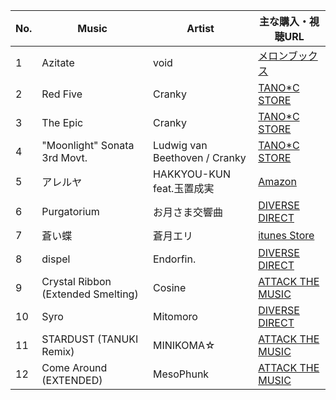 | No. | Music  | Artist | 主な購入・視聴URL |
| ------ | ------ | ------ | ------ |
|1| Azitate | void | [メロンブックス](https://www.melonbooks.co.jp/detail/detail.php?product_id=137063) |
|2| Red Five | Cranky | [TANO*C STORE](https://www.tanocstore.net/shopdetail/000000002334/) |
|3| The Epic | Cranky | [TANO*C STORE](https://www.tanocstore.net/shopdetail/000000001861/) |
|4| "Moonlight" Sonata 3rd Movt. | Ludwig van Beethoven / Cranky | [TANO*C STORE](https://www.tanocstore.net/shopdetail/000000002334/) |
|5| アレルヤ | HAKKYOU-KUN feat.玉置成実 | [Amazon](https://www.amazon.co.jp/dp/B01MU7Y8D3) |
|6| Purgatorium | お月さま交響曲 | [DIVERSE DIRECT](https://diverse.direct/arcaea/irocd-002/) |
|7| 蒼い蝶 | 蒼月エリ | [itunes Store](https://music.apple.com/jp/album/1453638988) |
|8| dispel | Endorfin. | [DIVERSE DIRECT](https://diverse.direct/endorfin/edcd-0006/) |
|9| Crystal Ribbon (Extended Smelting) | Cosine | [ATTACK THE MUSIC](https://shop.attackthemusic.com/track/crystal-ribbon-extended-smelting) |
|10| Syro | Mitomoro | [DIVERSE DIRECT](https://diverse.direct/arcaea/irocd-001/) |
|11| STARDUST (TANUKI Remix) | MINIKOMA☆ | [ATTACK THE MUSIC](https://shop.attackthemusic.com/track/stardust-tanuki-remix) |
|12| Come Around (EXTENDED) | MesoPhunk | [ATTACK THE MUSIC](https://shop.attackthemusic.com/album/mesophunk-ep) |